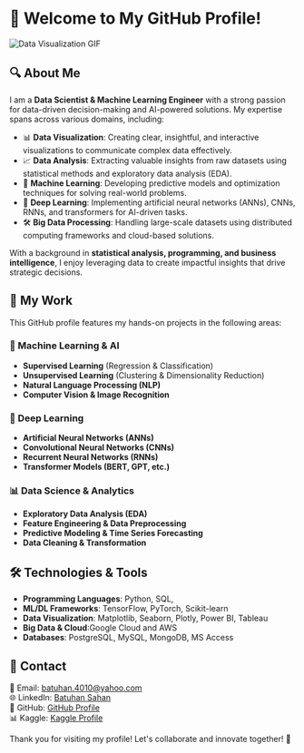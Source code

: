 # 🚀 Welcome to My GitHub Profile!
![Data Visualization GIF](./1.gif)

## 🔍 About Me
I am a **Data Scientist & Machine Learning Engineer** with a strong passion for data-driven decision-making and AI-powered solutions. My expertise spans across various domains, including:

- 📊 **Data Visualization**: Creating clear, insightful, and interactive visualizations to communicate complex data effectively.
- 📈 **Data Analysis**: Extracting valuable insights from raw datasets using statistical methods and exploratory data analysis (EDA).
- 🤖 **Machine Learning**: Developing predictive models and optimization techniques for solving real-world problems.
- 🧠 **Deep Learning**: Implementing artificial neural networks (ANNs), CNNs, RNNs, and transformers for AI-driven tasks.
- 🛠 **Big Data Processing**: Handling large-scale datasets using distributed computing frameworks and cloud-based solutions.

With a background in **statistical analysis, programming, and business intelligence**, I enjoy leveraging data to create impactful insights that drive strategic decisions.

## 📂 My Work
This GitHub profile features my hands-on projects in the following areas:

### 🤖 Machine Learning & AI
- **Supervised Learning** (Regression & Classification)
- **Unsupervised Learning** (Clustering & Dimensionality Reduction)
- **Natural Language Processing (NLP)**
- **Computer Vision & Image Recognition**

### 🧠 Deep Learning
- **Artificial Neural Networks (ANNs)**
- **Convolutional Neural Networks (CNNs)**
- **Recurrent Neural Networks (RNNs)**
- **Transformer Models (BERT, GPT, etc.)**

### 📊 Data Science & Analytics
- **Exploratory Data Analysis (EDA)**
- **Feature Engineering & Data Preprocessing**
- **Predictive Modeling & Time Series Forecasting**
- **Data Cleaning & Transformation**

## 🛠 Technologies & Tools
- **Programming Languages**: Python, SQL, 
- **ML/DL Frameworks**: TensorFlow, PyTorch, Scikit-learn
- **Data Visualization**: Matplotlib, Seaborn, Plotly, Power BI, Tableau
- **Big Data & Cloud**:Google Cloud and AWS
- **Databases**: PostgreSQL, MySQL, MongoDB, MS Access

## 📩 Contact
📧 Email: batuhan.4010@yahoo.com  
🌐 LinkedIn: [Batuhan Sahan](https://www.linkedin.com/in/batuhansahann/)  
📂 GitHub: [GitHub Profile](https://github.com/batuhansahann)  
📊 Kaggle: [Kaggle Profile](https://www.kaggle.com/brsahan)  

Thank you for visiting my profile! Let's collaborate and innovate together! 🚀
